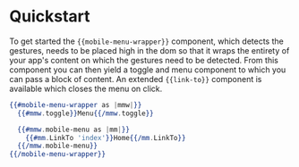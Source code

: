 # Quickstart

To get started the `{{mobile-menu-wrapper}}` component, which detects the gestures, needs to be placed high in the dom so that it wraps the entirety of your app's content on which the gestures need to be detected. From this component you can then yield a toggle and menu component to which you can pass a block of content. An extended `{{link-to}}` component is available which closes the menu on click.

```handlebars
{{#mobile-menu-wrapper as |mmw|}}
  {{#mmw.toggle}}Menu{{/mmw.toggle}}

  {{#mmw.mobile-menu as |mm|}}
    {{#mm.LinkTo 'index'}}Home{{/mm.LinkTo}}
  {{/mmw.mobile-menu}}
{{/mobile-menu-wrapper}}
```

